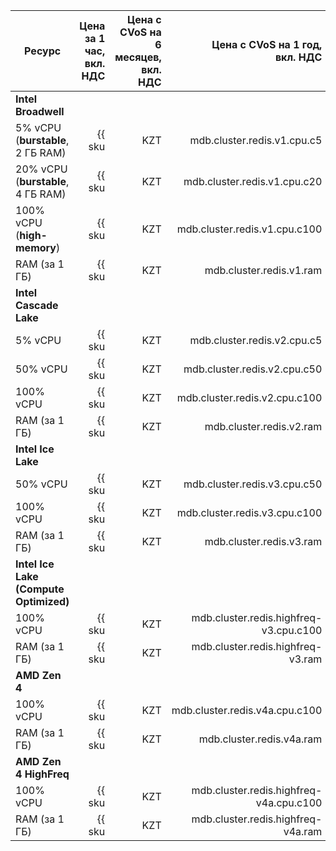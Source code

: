 
| Ресурс                             | Цена за 1 час,<br>вкл. НДС                         | Цена с CVoS на 6 месяцев,<br>вкл. НДС                                           | Цена с CVoS на 1 год,<br>вкл. НДС                                               |
|------------------------------------|---------------------------------------------------:|--------------------------------------------------------------------------------:|--------------------------------------------------------------------------------:|
| **Intel Broadwell**                                                                                                                                                                                                                                         |
| 5% vCPU (**burstable**, 2 ГБ RAM)  | {{ sku|KZT|mdb.cluster.redis.v1.cpu.c5|string }}   | −                                                                               | −                                                                               |
| 20% vCPU (**burstable**, 4 ГБ RAM) | {{ sku|KZT|mdb.cluster.redis.v1.cpu.c20|string }}  | −                                                                               | −                                                                               |
| 100% vCPU (**high-memory**)        | {{ sku|KZT|mdb.cluster.redis.v1.cpu.c100|string }} | −                                                                               | −                                                                               |
| RAM (за 1 ГБ)                      | {{ sku|KZT|mdb.cluster.redis.v1.ram|string }}      | −                                                                               | −                                                                               |
| **Intel Cascade Lake**                                                                                                                                                                                                                                      |
| 5% vCPU                            | {{ sku|KZT|mdb.cluster.redis.v2.cpu.c5|string }}   | −                                                                               | −                                                                               |
| 50% vCPU                           | {{ sku|KZT|mdb.cluster.redis.v2.cpu.c50|string }}  | −                                                                               | −                                                                               |
| 100% vCPU                          | {{ sku|KZT|mdb.cluster.redis.v2.cpu.c100|string }} | {{ sku|KZT|v1.commitment.selfcheckout.m6.mdb.redis.cpu.c100.v2|string }} (-15%) | {{ sku|KZT|v1.commitment.selfcheckout.y1.mdb.redis.cpu.c100.v2|string }} (-22%) |
| RAM (за 1 ГБ)                      | {{ sku|KZT|mdb.cluster.redis.v2.ram|string }}      | {{ sku|KZT|v1.commitment.selfcheckout.m6.mdb.redis.ram.v2|string }} (-15%)      | {{ sku|KZT|v1.commitment.selfcheckout.y1.mdb.redis.ram.v2|string }} (-22%)      |
| **Intel Ice Lake**                                                                                                                                                                                                                                          |
| 50% vCPU                           | {{ sku|KZT|mdb.cluster.redis.v3.cpu.c50|string }}  | −                                                                               | −                                                                               |
| 100% vCPU                          | {{ sku|KZT|mdb.cluster.redis.v3.cpu.c100|string }} | {{ sku|KZT|v1.commitment.selfcheckout.m6.mdb.redis.cpu.c100.v3|string }} (-15%) | {{ sku|KZT|v1.commitment.selfcheckout.y1.mdb.redis.cpu.c100.v3|string }} (-22%) |
| RAM (за 1 ГБ)                      | {{ sku|KZT|mdb.cluster.redis.v3.ram|string }}      | {{ sku|KZT|v1.commitment.selfcheckout.m6.mdb.redis.ram.v3|string }} (-15%)      | {{ sku|KZT|v1.commitment.selfcheckout.y1.mdb.redis.ram.v3|string }} (-22%)      |
| **Intel Ice Lake (Compute Optimized)** |
| 100% vCPU | {{ sku|KZT|mdb.cluster.redis.highfreq-v3.cpu.c100|string }} | − | − |
| RAM (за 1 ГБ) | {{ sku|KZT|mdb.cluster.redis.highfreq-v3.ram|string }} | − | − |
| **AMD Zen 4** |
| 100% vCPU                          | {{ sku|KZT|mdb.cluster.redis.v4a.cpu.c100|string }} | {{ sku|KZT|v1.commitment.selfcheckout.m6.mdb.redis.cpu.c100.v4a|string }} (-15%) | {{ sku|KZT|v1.commitment.selfcheckout.y1.mdb.redis.cpu.c100.v4a|string }} (-22%) |
| RAM (за 1 ГБ)                      | {{ sku|KZT|mdb.cluster.redis.v4a.ram|string }}      | {{ sku|KZT|v1.commitment.selfcheckout.m6.mdb.redis.ram.v4a|string }} (-15%)      | {{ sku|KZT|v1.commitment.selfcheckout.y1.mdb.redis.ram.v4a|string }} (-22%)      |
| **AMD Zen 4 HighFreq** |
| 100% vCPU | {{ sku|KZT|mdb.cluster.redis.highfreq-v4a.cpu.c100|string }} | − | − |
| RAM (за 1 ГБ) | {{ sku|KZT|mdb.cluster.redis.highfreq-v4a.ram|string }} | − | − |


